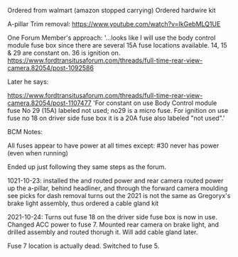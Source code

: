 Ordered from walmart (amazon stopped carrying)
Ordered hardwire kit

A-pillar Trim removal:
https://www.youtube.com/watch?v=IkGebMLQ1UE

One Forum Member's approach:
'...looks like I will use the body control module fuse box since there are several 15A fuse locations available. 14, 15 & 29 are constant on. 36 is ignition on.
https://www.fordtransitusaforum.com/threads/full-time-rear-view-camera.82054/post-1092586

Later he says:

https://www.fordtransitusaforum.com/threads/full-time-rear-view-camera.82054/post-1107477
'For constant on use Body Control module fuse No 29 (15A) labeled not used; no29 is a micro fuse. For ignition on use fuse no 18 on driver side fuse box it is a 20A fuse also labeled "not used".'

BCM Notes:

All fuses appear to have power at all times except:
#30 never has power (even when running)

Ended up just following they same steps as the forum.

1021-10-23:
installed the and routed power and rear camera
routed power up the a-pillar, behind headliner, and through the forward camera moulding
see picks for dash removal
turns out the 2021 is not the same as Gregoryx's brake light assembly, thus ordered a cable gland kit

2021-10-24:
Turns out fuse 18 on the driver side fuse box is now in use.  Changed ACC power  to fuse 7.
Mounted rear camera on brake light, and drilled assembly and routed thorugh it.  Will add cable gland later.

Fuse 7 location is actually dead.  Switched to fuse 5.